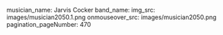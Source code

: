 musician_name: Jarvis Cocker
band_name: 
img_src: images/musician2050.1.png
onmouseover_src: images/musician2050.png
pagination_pageNumber: 470
